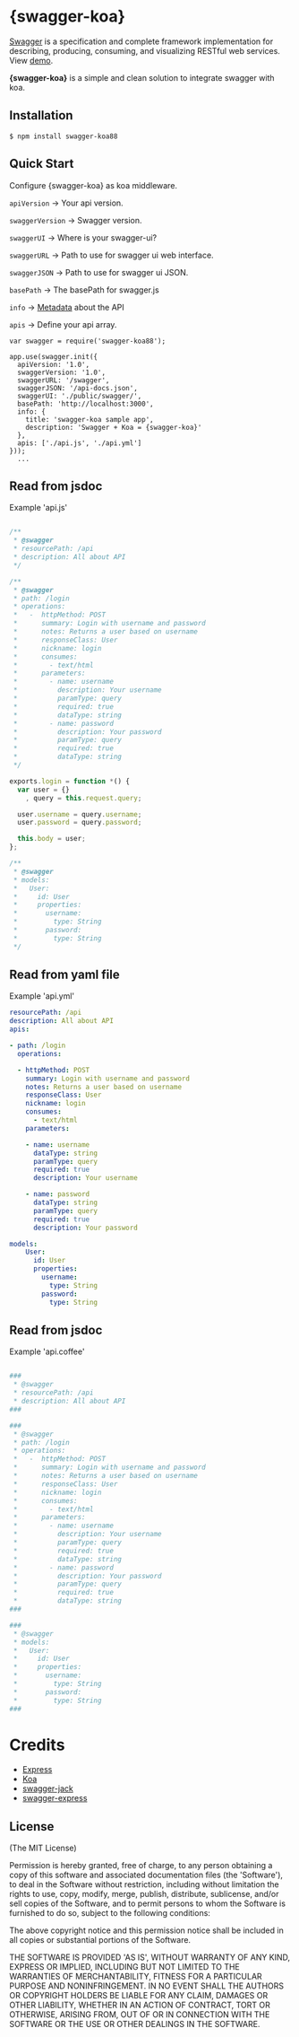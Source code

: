 {swagger-koa}
=========

[Swagger](http://swagger.io/specification/) is a specification and complete framework
implementation for describing, producing, consuming, and visualizing RESTful web services.
View [demo](http://petstore.swagger.io/).

__{swagger-koa}__ is a simple and clean solution to integrate swagger with koa.

## Installation

    $ npm install swagger-koa88

## Quick Start

Configure {swagger-koa} as koa middleware.


`apiVersion`      -> Your api version.

`swaggerVersion`  -> Swagger version.

`swaggerUI`       -> Where is your swagger-ui?

`swaggerURL`      -> Path to use for swagger ui web interface.

`swaggerJSON`     -> Path to use for swagger ui JSON.

`basePath`        -> The basePath for swagger.js

`info`            -> [Metadata][info] about the API

`apis`            -> Define your api array.

```
var swagger = require('swagger-koa88');

app.use(swagger.init({
  apiVersion: '1.0',
  swaggerVersion: '1.0',
  swaggerURL: '/swagger',
  swaggerJSON: '/api-docs.json',
  swaggerUI: './public/swagger/',
  basePath: 'http://localhost:3000',
  info: {
    title: 'swagger-koa sample app',
    description: 'Swagger + Koa = {swagger-koa}'
  },
  apis: ['./api.js', './api.yml']
}));
  ...
```

[info]: https://github.com/wordnik/swagger-spec/blob/master/versions/1.2.md#513-info-object

## Read from jsdoc

Example 'api.js'

```js

/**
 * @swagger
 * resourcePath: /api
 * description: All about API
 */

/**
 * @swagger
 * path: /login
 * operations:
 *   -  httpMethod: POST
 *      summary: Login with username and password
 *      notes: Returns a user based on username
 *      responseClass: User
 *      nickname: login
 *      consumes:
 *        - text/html
 *      parameters:
 *        - name: username
 *          description: Your username
 *          paramType: query
 *          required: true
 *          dataType: string
 *        - name: password
 *          description: Your password
 *          paramType: query
 *          required: true
 *          dataType: string
 */

exports.login = function *() {
  var user = {}
    , query = this.request.query;

  user.username = query.username;
  user.password = query.password;

  this.body = user;
};

/**
 * @swagger
 * models:
 *   User:
 *     id: User
 *     properties:
 *       username:
 *         type: String
 *       password:
 *         type: String
 */
```

## Read from yaml file

Example 'api.yml'

```yml
resourcePath: /api
description: All about API
apis:

- path: /login
  operations:

  - httpMethod: POST
    summary: Login with username and password
    notes: Returns a user based on username
    responseClass: User
    nickname: login
    consumes:
      - text/html
    parameters:

    - name: username
      dataType: string
      paramType: query
      required: true
      description: Your username

    - name: password
      dataType: string
      paramType: query
      required: true
      description: Your password

models:
    User:
      id: User
      properties:
        username:
          type: String
        password:
          type: String
```

## Read from jsdoc

Example 'api.coffee'

```coffee

###
 * @swagger
 * resourcePath: /api
 * description: All about API
###

###
 * @swagger
 * path: /login
 * operations:
 *   -  httpMethod: POST
 *      summary: Login with username and password
 *      notes: Returns a user based on username
 *      responseClass: User
 *      nickname: login
 *      consumes:
 *        - text/html
 *      parameters:
 *        - name: username
 *          description: Your username
 *          paramType: query
 *          required: true
 *          dataType: string
 *        - name: password
 *          description: Your password
 *          paramType: query
 *          required: true
 *          dataType: string
###

###
 * @swagger
 * models:
 *   User:
 *     id: User
 *     properties:
 *       username:
 *         type: String
 *       password:
 *         type: String
###
```

# Credits

- [Express](https://github.com/visionmedia/express)
- [Koa](https://github.com/koajs/koa)
- [swagger-jack](https://github.com/feugy/swagger-jack)
- [swagger-express](https://github.com/fliptoo/swagger-express)

## License

(The MIT License)

Permission is hereby granted, free of charge, to any person obtaining
a copy of this software and associated documentation files (the
'Software'), to deal in the Software without restriction, including
without limitation the rights to use, copy, modify, merge, publish,
distribute, sublicense, and/or sell copies of the Software, and to
permit persons to whom the Software is furnished to do so, subject to
the following conditions:

The above copyright notice and this permission notice shall be
included in all copies or substantial portions of the Software.

THE SOFTWARE IS PROVIDED 'AS IS', WITHOUT WARRANTY OF ANY KIND,
EXPRESS OR IMPLIED, INCLUDING BUT NOT LIMITED TO THE WARRANTIES OF
MERCHANTABILITY, FITNESS FOR A PARTICULAR PURPOSE AND NONINFRINGEMENT.
IN NO EVENT SHALL THE AUTHORS OR COPYRIGHT HOLDERS BE LIABLE FOR ANY
CLAIM, DAMAGES OR OTHER LIABILITY, WHETHER IN AN ACTION OF CONTRACT,
TORT OR OTHERWISE, ARISING FROM, OUT OF OR IN CONNECTION WITH THE
SOFTWARE OR THE USE OR OTHER DEALINGS IN THE SOFTWARE.
